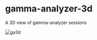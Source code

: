 # gamma-analyzer-3d
A 3D view of gamma-analyzer sessions

![ga3d](https://cloud.githubusercontent.com/assets/1276717/26219802/99f8b550-3c10-11e7-87b5-eeeef7528ca7.png)
